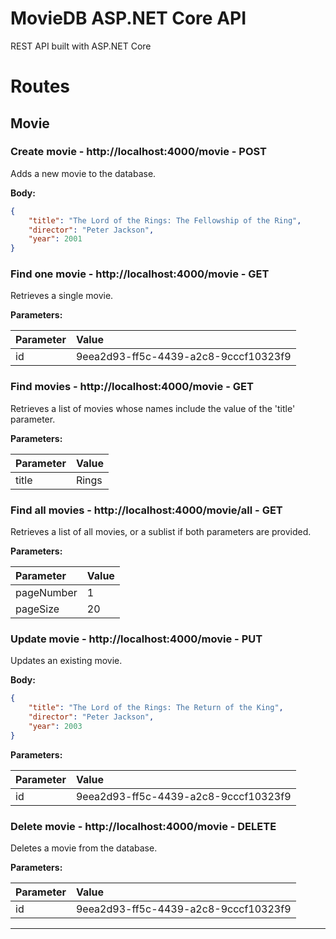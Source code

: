 # MovieDB ASP.NET Core API

REST API built with ASP.NET Core

# Routes

## Movie

### Create movie - http://localhost:4000/movie - POST

Adds a new movie to the database.

**Body:**

```json
{
    "title": "The Lord of the Rings: The Fellowship of the Ring",
    "director": "Peter Jackson",
    "year": 2001
}
```

### Find one movie - http://localhost:4000/movie - GET

Retrieves a single movie.

**Parameters:**

| Parameter | Value                                |
|:----------|:-------------------------------------|
| id        | 9eea2d93-ff5c-4439-a2c8-9cccf10323f9 |

### Find movies - http://localhost:4000/movie - GET

Retrieves a list of movies whose names include the value of the 'title' parameter.

**Parameters:**

| Parameter    | Value |
|:-------------|:------|
| title        | Rings |

### Find all movies - http://localhost:4000/movie/all - GET

Retrieves a list of all movies, or a sublist if both parameters are provided.

**Parameters:**

| Parameter  | Value |
|:-----------|:------|
| pageNumber | 1     |
| pageSize   | 20    |

### Update movie - http://localhost:4000/movie - PUT

Updates an existing movie.

**Body:**

```json
{
    "title": "The Lord of the Rings: The Return of the King",
    "director": "Peter Jackson",
    "year": 2003
}
```

**Parameters:**

| Parameter | Value                                |
|:----------|:-------------------------------------|
| id        | 9eea2d93-ff5c-4439-a2c8-9cccf10323f9 |

### Delete movie - http://localhost:4000/movie - DELETE

Deletes a movie from the database.

**Parameters:**

| Parameter | Value                                |
|:----------|:-------------------------------------|
| id        | 9eea2d93-ff5c-4439-a2c8-9cccf10323f9 |

---
